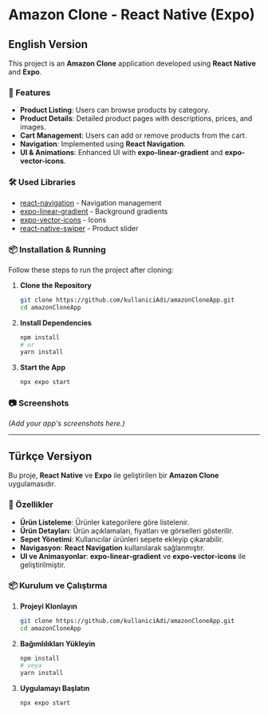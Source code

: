# Amazon Clone - React Native (Expo)

## English Version

This project is an **Amazon Clone** application developed using **React Native** and **Expo**.

### 🚀 Features

- **Product Listing**: Users can browse products by category.
- **Product Details**: Detailed product pages with descriptions, prices, and images.
- **Cart Management**: Users can add or remove products from the cart.
- **Navigation**: Implemented using **React Navigation**.
- **UI & Animations**: Enhanced UI with **expo-linear-gradient** and **expo-vector-icons**.

### 🛠 Used Libraries

- [react-navigation](https://reactnavigation.org/) - Navigation management
- [expo-linear-gradient](https://docs.expo.dev/versions/latest/sdk/linear-gradient/) - Background gradients
- [expo-vector-icons](https://docs.expo.dev/guides/icons/) - Icons
- [react-native-swiper](https://www.npmjs.com/package/react-native-swiper) - Product slider

### 📦 Installation & Running

Follow these steps to run the project after cloning:

1. **Clone the Repository**

   ```sh
   git clone https://github.com/kullaniciAdi/amazonCloneApp.git
   cd amazonCloneApp
   ```

2. **Install Dependencies**

   ```sh
   npm install
   # or
   yarn install
   ```

3. **Start the App**
   ```sh
   npx expo start
   ```

### 📷 Screenshots

_(Add your app's screenshots here.)_

---

## Türkçe Versiyon

Bu proje, **React Native** ve **Expo** ile geliştirilen bir **Amazon Clone** uygulamasıdır.

### 🚀 Özellikler

- **Ürün Listeleme**: Ürünler kategorilere göre listelenir.
- **Ürün Detayları**: Ürün açıklamaları, fiyatları ve görselleri gösterilir.
- **Sepet Yönetimi**: Kullanıcılar ürünleri sepete ekleyip çıkarabilir.
- **Navigasyon**: **React Navigation** kullanılarak sağlanmıştır.
- **UI ve Animasyonlar**: **expo-linear-gradient** ve **expo-vector-icons** ile geliştirilmiştir.

### 📦 Kurulum ve Çalıştırma

1. **Projeyi Klonlayın**

   ```sh
   git clone https://github.com/kullaniciAdi/amazonCloneApp.git
   cd amazonCloneApp
   ```

2. **Bağımlılıkları Yükleyin**

   ```sh
   npm install
   # veya
   yarn install
   ```

3. **Uygulamayı Başlatın**
   ```sh
   npx expo start
   ```
